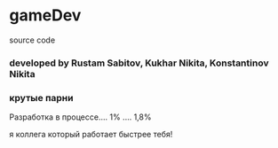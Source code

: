 # gameDev
source code 
<h3 align="left">developed by Rustam Sabitov, Kukhar Nikita, Konstantinov Nikita</h3>
<h3>крутые парни</h3>
Разработка в процессе.... 1% .... 1,8%

я коллега который работает быстрее тебя!
